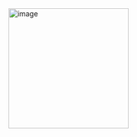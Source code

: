 <img width="237" alt="image" src="https://user-images.githubusercontent.com/107542637/233871486-35dfc982-2f62-4550-b854-562e66635561.png">
